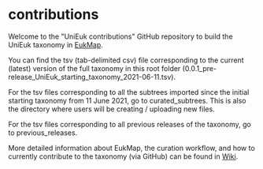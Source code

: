 # contributions

Welcome to the "UniEuk contributions" GitHub repository to build the UniEuk taxonomy in [EukMap](https://eukmap.unieuk.org).

You can find the tsv (tab-delimited csv) file corresponding to the current (latest) version of the full taxonomy in this root folder (0.0.1_pre-release_UniEuk_starting_taxonomy_2021-06-11.tsv).

For the tsv files corresponding to all the subtrees imported since the initial starting taxonomy from 11 June 2021, go to curated_subtrees. This is also the directory where users will be creating / uploading new files.

For the tsv files corresponding to all previous releases of the taxonomy, go to previous_releases.

More detailed information about EukMap, the curation workflow, and how to currently contribute to the taxonomy (via GitHub) can be found in [Wiki](https://github.com/UniEuk/contributions/wiki).
